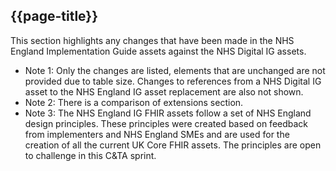 ## {{page-title}}

This section highlights any changes that have been made in the NHS England Implementation Guide assets against the NHS Digital IG assets.

- Note 1: Only the changes are listed, elements that are unchanged are not provided due to table size. Changes to references from a NHS Digital IG asset to the NHS England IG asset replacement are also not shown.
- Note 2: There is a comparison of extensions section.
- Note 3: The NHS England IG FHIR assets follow a set of NHS England design principles. These principles were created based on feedback from implementers and NHS England SMEs and are used for the creation of all the current UK Core FHIR assets. The principles are open to challenge in this C&TA sprint.